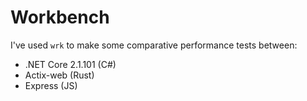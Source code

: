 # Workbench

I've used `wrk` to make some comparative performance tests between:

- .NET Core 2.1.101 (C#)
- Actix-web (Rust)
- Express (JS)